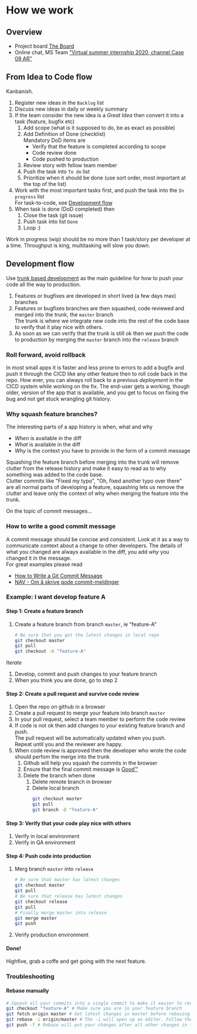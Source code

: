 # How we work

## Overview

- Project board [The Board](https://github.com/equinor/eit-web-ar/projects/1)
- Online chat, MS Team ["Virtual summer internship 2020, channel Case 09 AR"](https://teams.microsoft.com/_#/conversations/Case%2009%20AR?threadId=19:81265945d1e84f0db95af4749ee3f989@thread.tacv2&ctx=channel)


## From Idea to Code flow

Kanbanish.

1. Register new ideas in the `Backlog` list
1. Discuss new ideas in daily or weekly summary
1. If the team consider the new idea is a _Great Idea_ then convert it into a task (feature, bugfix etc)  
   1. Add scope (what is it supposed to do, be as exact as possible)
   1. Add Definition of Done (checklist)  
      Mandatory DoD items are
      - Verify that the feature is completed according to scope
      - Code review done
      - Code pushed to production
   1. Review story with fellow team member
   1. Push the task into `To do` list
   1. Prioritize when it should be done (use sort order, most important at the top of the list)
1. Work with the most important tasks first, and push the task into the `In progress` list  
   For task-to-code, see [Development flow](#development-flow)
1. When task is done (DoD completed) then
   1. Close the task (git issue)
   1. Push task into list `Done`
   1. Loop :)

Work in progress (wip) should be no more than 1 task/story per developer at a time. Throughput is king, multitasking will slow you down.


## Development flow

Use [trunk based development](https://trunkbaseddevelopment.com/) as the main guideline for how to push your code all the way to production.

1. Features or bugfixes are developed in short lived (a few days max) branches
1. Features or bugfixes branches are then squashed, code reviewed and merged into the trunk, the `master` branch   
   The trunk is where we integrate new code into the rest of the code base to verify that it play nice with others.  
1. As soon as we can verify that the trunk is still ok then we push the code to production by merging the `master` branch into the `release` branch

### Roll forward, avoid rollback

In most small apps it is faster and less prone to errors to add a bugfix and push it through the CICD like any other feature then to roll code back in the repo. How ever, you can always roll back to a previous _deployment_ in the CICD system while working on the fix. The end-user gets a working, though older, version of the app that is available, and you get to focus on fixing the bug and not get stuck wrangling git history.

### Why squash feature branches? 

The interesting parts of a app history is when, what and why  
- _When_ is available in the diff
- _What_ is available in the diff
- _Why_ is the context you have to provide in the form of a commit message

Squashing the feature branch before merging into the trunk will remove clutter from the release history and make it easy to read as to why something was added to the code base.  
Clutter commits like "Fixed my typo", "Oh, fixed another typo over there" are all normal parts of developing a feature, squashing lets us remove the clutter and leave only the context of why when merging the feature into the trunk.  

On the topic of commit messages...

### How to write a good commit message  

A commit message should be concise and consistent. Look at it as a way to communicate context about a change to other developers. The details of what you changed are always available in the diff, you add _why_ you changed it in the message.  
For great examples please read
- [How to Write a Git Commit Message](https://chris.beams.io/posts/git-commit/)
- [NAV - Om å skrive gode commit-meldinger](https://github.com/navikt/offentlig/blob/master/guider/commit-meldinger.md)



### Example: I want develop feature A

#### Step 1: Create a feature branch
 
1. Create a feature branch from branch `master`, ie "feature-A"  
   ```sh
   # Be sure that you got the latest changes in local repo
   git checkout master
   git pull
   git checkout -b "feature-A"
   ```

_Iterate_
1. Develop, commit and push changes to your feature branch
1. When you think you are done, go to step 2

#### Step 2: Create a pull request and survive code review

1. Open the repo on github in a browser
1. Create a pull request to merge your feature into branch `master`  
1. In your pull request, select a team member to perform the code review
1. If code is not ok then add changes to your existing feature branch and push.  
   The pull request will be automatically updated when you push.  
   Repeat until you and the reviewer are happy.
1. When code review is approved then the developer who wrote the code should perfom the merge into the trunk
   1. Github will help you squash the commits in the browser
   1. Ensure that the final commit message is [Good&#8482;](#how-to-write-a-good-commit-message)
   1. Delete the branch when done
      1. Delete remote branch in browser
      1. Delete local branch
         ```sh
         git checkout master
         git pull
         git branch -D "feature-A"
         ```

#### Step 3: Verify that your code play nice with others

1. Verify in local environment
1. Verify in QA environment

#### Step 4: Push code into production

1. Merg branch `master` into `release`  
   ```sh
   # Be sure that master has latest changes
   git checkout master
   git pull
   # Be sure that release has latest changes
   git checkout release
   git pull
   # Finally merge master into release
   git merge master
   git push
   ```
1. Verify production environment

#### Done!

Highfive, grab a coffe and get going with the next feature.


### Troubleshooting

#### Rebase manually

```sh
# Squash all your commits into a single commit to make it easier to read for the code reviewer by using git rebase
git checkout "feature-A" # Make sure you are in your feature branch
git fetch origin master # Get latest changes in master before rebasing
git rebase -i origin/master # The -i will open up an editor. Follow the instructions and squash all commits into the first commit.
git push -f # Rebase will put your changes after all other changes in the branch you rebased into. Convince your remote branch that you know what you are doing by force
```